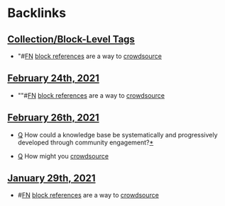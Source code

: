 
# Backlinks
## [Collection/Block-Level Tags](<Collection/Block-Level Tags.md>)
- "#[FN](<FN.md>) [block references](<block references.md>) are a way to [crowdsource]([crowdsourcing](<crowdsourcing.md>))

## [February 24th, 2021](<February 24th, 2021.md>)
- ""#[FN](<FN.md>) [block references](<block references.md>) are a way to [crowdsource]([crowdsourcing](<crowdsourcing.md>))

## [February 26th, 2021](<February 26th, 2021.md>)
- [Q](<Q.md>) How could a knowledge base be systematically and progressively developed through community engagement?[*]([crowdsourcing](<crowdsourcing.md>))

- [Q](<Q.md>) How might you [crowdsource]([crowdsourcing](<crowdsourcing.md>))

## [January 29th, 2021](<January 29th, 2021.md>)
- #[FN](<FN.md>) [block references](<block references.md>) are a way to [crowdsource]([crowdsourcing](<crowdsourcing.md>))

